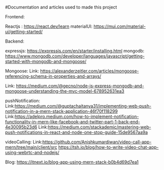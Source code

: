 #Documentation and articles used to made this project 

Frontend:

Reactjs : https://react.dev/learn
materialUI: https://mui.com/material-ui/getting-started/

Backend:

expressjs: https://expressjs.com/en/starter/installing.html
mongodb: https://www.mongodb.com/developer/languages/javascript/getting-started-with-mongodb-and-mongoose/

Mongoose: 
Link: https://alexanderzeitler.com/articles/mongoose-referencing-schema-in-properties-and-arrays/

Link: https://medium.com/@gecno/node-js-express-mongodb-and-mongoose-understanding-the-mvc-model-678952631ea3

pushNotification: 
Link:https://medium.com/@guptachaitanya31/implementing-web-push-notification-in-a-mern-stack-application-46f70f118299
Link:https://adelpro.medium.com/how-to-implement-notification-functionality-in-mern-like-facebook-and-twitter-part-1-back-end-4e30095b23d6
Link:https://medium.com/stackademic/mastering-web-push-notifications-in-react-and-node-one-stop-guide-15de9567aa9a


videoCalling:
Link:https://github.com/Anishkumardiwan/video-call-app-mern/tree/main/client/src
https://tsh.io/blog/how-to-write-video-chat-app-using-webrtc-and-nodejs/

Blog:
https://itnext.io/blog-app-using-mern-stack-b0b4d69d7ea1